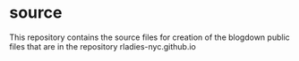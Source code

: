 # source

This repository contains the source files for creation of the blogdown public files that are in the repository rladies-nyc.github.io
